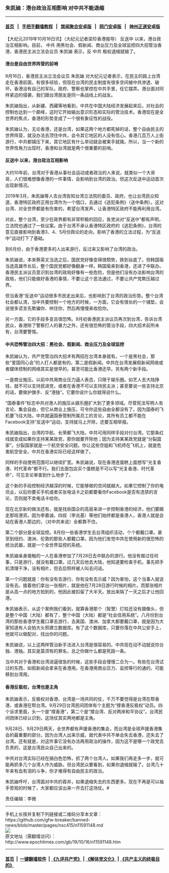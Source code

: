 ### 朱凯廸：港台政治互相影响 对中共不能退缩
------------------------

#### [首页](https://github.com/gfw-breaker/banned-news/blob/master/README.md) &nbsp;&nbsp;|&nbsp;&nbsp; [手把手翻墙教程](https://github.com/gfw-breaker/guides/wiki) &nbsp;&nbsp;|&nbsp;&nbsp; [禁闻聚合安卓版](https://github.com/gfw-breaker/bn-android) &nbsp;&nbsp;|&nbsp;&nbsp; [网门安卓版](https://github.com/oGate2/oGate) &nbsp;&nbsp;|&nbsp;&nbsp; [神州正道安卓版](https://github.com/SzzdOgate/update) 



<div><p>
 【大纪元2019年10月16日讯】（大纪元记者梁珍香港报导）
 <ok href="http://www.epochtimes.com/gb/tag/%E5%8F%8D%E9%80%81%E4%B8%AD.html">
  反送中
 </ok>
 以来，港台政治互相影响。目前，
 <ok href="http://www.epochtimes.com/gb/tag/%E4%B8%AD%E5%85%B1.html">
  中共
 </ok>
 用黑社会、假新闻、商业压力及全球监控四大招管治香港，香港民主派立法会议员
 <ok href="http://www.epochtimes.com/gb/tag/%E6%9C%B1%E5%87%AF%E5%BB%B8.html">
  朱凯廸
 </ok>
 表示，反
 <ok href="http://www.epochtimes.com/gb/tag/%E4%B8%AD%E5%85%B1.html">
  中共
 </ok>
 极权退缩就输了。
</p>
<h4>
 港台是自由世界阵营的前哨
</h4>
<p style="text-align: center;">
</p>
<p>
 9月16日，香港民主派立法会议员
 <ok href="http://www.epochtimes.com/gb/tag/%E6%9C%B1%E5%87%AF%E5%BB%B8.html">
  朱凯廸
 </ok>
 对大纪元记者表示，在民主的路上台湾走在香港前面，有很多经验，但现在台湾的民主制度有很多空间被中共渗透、破坏。香港没有自己的军队，政府、警察也掌控在中共手里，任它摆弄。港台面对同样紧迫的侵袭，我们跟台湾朋友是同一条战线上的战友。
</p>
<p>
 朱凯廸指出，从新疆、西藏等地看到，中共在中国大陆经济发展起来后，对社会的控制也达到一个巅峰，这时它开始输出意识形态和实际的管治技术。香港现在是全世界的焦点，香港的形势变成了一个很有象征性的战役。
</p>
<p>
 朱凯廸认为，无论香港，还是台湾，如果这两个地方都死掉的话，整个自由民主的世界阵营，就没办法去顶住中共，会令其它地区的人没有信心。香港几百万人上街游行，中共都镇压下来，其它地区有什么举动就会被束手就擒。所以，当一个新的世界性角力出现时，香港和台湾就是两个很重要的前哨。
</p>
<h4>
 <ok href="http://www.epochtimes.com/gb/tag/%E5%8F%8D%E9%80%81%E4%B8%AD.html">
  反送中
 </ok>
 以来，港台政治互相影响
</h4>
<p>
 大约10年前，台湾对于香港从事社会运动或者政治的人来说，就类似一个大哥哥，人们很难想像香港的一件事情，会影响到台湾的政治。但这次反送中运动首次出现新情况。
</p>
<p>
 2019年3月，朱凯廸等人去台湾告知台湾立法院的委员、政府，也让台湾民众知道，香港特区政府正用台湾作为一个借口，去通过《逃犯条例》（送中条例）。这对台湾、对全世界都是有伤害的，希望台湾发声，让香港特区政府不能再利用台湾。
</p>
<p>
 对此，整个台湾，至少在政界都有非常积极的回应，各党派对“反送中”都有声明，立法院也通过了一些议案。由于台湾不承认香港特区政府的《逃犯条例》，台湾的意见直接影响到香港3、4、5月份舆论的走向，影响了香港的立法过程，为“反送中”运动打下了基础。
</p>
<p>
 到6月份，由于香港更多的人出来游行，反过来又影响了台湾的政治。
</p>
<p>
 朱凯廸说，本来蔡英文当选之后，国民党好像变得很颓势，跌到谷底了。但韩国瑜当选高雄市长后，整个国民党都好像翻身一样。韩国瑜来到香港，还进了中联办。香港民主派议员意识到台湾的政局好像有一些危险，但是他们没有办法影响台湾的政局，他们只能做好香港的事情，不要让这个恶法通过，不要让共产党欺压越过界。
</p>
<p>
 但当香港“反送中”运动很多市民走出来后，也影响到了台湾的政治形势。整个台湾社会都认清，当中共要控制一个地方的时候，一方面，它会有很长的一个铺垫，会说很多谎言先欺骗你、哄住你，然后再慢慢来收拾你。
</p>
<p>
 另一方面，它的手段多变且很恐怖。9月初香港民主派议员再次到台湾，告诉台湾民众，香港除了警察打人的暴力之外，还有很恐怖的管治手段，四大招术前所未有，台湾要警惕。
</p>
<h4>
 中共恐怖管治四大招：黑社会、假新闻、商业压力及全球监控
</h4>
<p>
 朱凯廸认为，共产党管治四大招术有两招在台湾本身就有。一个是黑社会，那些“爱国同心会”的人打人都是有的。第二是假新闻。中共在台湾发展假新闻网络或者媒体控制的网络其实是很早的，甚至可能比香港还早。另有两个新手段。
</p>
<p>
 一是商业施压。以前中共用商业压力逼人表态，只限于娱乐圈。如艺人去大陆挣钱，就不可以支持民进党，或者在香港不可以支持民主派；甚至要说一些支持北京的话，要做护旗手、反“港独”。它要你说什么你就得说什么。
</p>
<p>
 “国泰事件”标志中共对港人的施压从娱乐圈扩大到了更多领域。尽管宪法写明人有言论、集会自由，但它从商业上施压，可令你这些自由全都没有了。因为国泰的飞机要飞往大陆，中共就逼国泰管制所属员工的言论，其所有员工都不能在Facebook支持“反送中”运动，支持就马上开除，还要互相举报。
</p>
<p>
 朱凯廸指出，台湾的华航、长荣都飞大陆，中共可用同样手段对付台湾。它那条红线就变成如果你支持某某政党，那你就要开除他；因为支持某某政党就是“分裂国家”。分裂国家就是一个航空安全问题。你让这些空姐和飞机师在飞机上，就是危害航空安全。中共在香港实际已经这样做了。
</p>
<p>
 同样的手段使用范围可以继续扩宽。朱凯廸说，现在香港连蛋糕上面想写“光复香港、时代革命”都不行。我们去面包店买个蛋糕是不可以写“光复香港、时代革命”，可见言论审查到什么地步了。
</p>
<p>
 这个新的手段控制经济越深的时候，它能够做的空间就越大。如果它控制了你的电讯业，以后你要买手机或者买张电话卡之前都要看你Facebook是否有违禁的言论，否则就不卖电话卡给你。
</p>
<p>
 现在北京新的做法还有，就是找些国企的高层来进一步控制香港的经济，他们要踢走那班港资。因为李嘉诚、四叔（李兆基）等他们始终都是香港人，香港人就是会站在香港人那边的，（对中共来说）全都靠不住。
</p>
<p>
 第二个部分是全球监控。8月份一些香港学生去台湾组织活动，个个都戴口罩。甚至到纽约、澳洲、伦敦的那些人都戴口罩。因为他们发觉中共在使用新的很恐怖的统治武器，就是一个全世界监控的系统。
</p>
<p>
 朱凯廸亲身接触的一人在香港参加了7月28日去中联办的游行。他没有做过任何事，只是游行，就没有戴口罩。过几天后他去大陆，他知道要检查手机，事先把手机清理干净，没有相片，但去后照样被人叫去问话。
</p>
<p>
 第一个问题就是：你有没有去游行、你有没有去示威？因为害怕，这个当事人就说没有去。接着他们拿出一张相片，就是他在7月28日游行时候的相片。而那张相片是从高一点的地方拍到的，他因此被扣留了大半天。放出来隔了一天之后才让他回港。
</p>
<p>
 朱凯廸表示，从这个案例我们看到，就算香港那个（智慧）灯柱还没有摄像头，但是整个中国（大陆）都有了，整个中国（大陆）都是“社会信用系统”。八月份到台湾的那些香港学生戴口罩去游行，去美国、澳洲、加拿大都要戴口罩，就是因为大家知道有人会拍大头照建立数据库。有了这个数据库，只要你落在中共公安手上，他就可以做配对，找出你的问题。
</p>
<p>
 朱凯廸说，以上这两样管治新手法进入台湾是很容易的。中共现在动不动就说你台独、港独。其实是莫须有的罪名，总之你做什么都是死路一条。
</p>
<p>
 当中共对于香港和台湾进逼很急的时候，这些手段会慢慢二合为一。有些在台湾试过的东西，如假新闻会拿来在香港用。在香港用商业压力、监控等行的通的，可能移到台湾用。
</p>
<h4>
 香港反极权，台湾也是主角
</h4>
<p>
 朱凯廸表示，反极权对香港、台湾是一场共同的仗，千万不要觉得是台湾在帮香港，或香港在帮台湾。9月29日台湾民间团体有个主题为“撑香港反极权”动员。四个诉求里面，头一个是“撑香港”，第二个是“撑台湾、反对两岸和平协议”。台湾民间团体已经认识到，这场仗其实两地都是主角。
</p>
<p>
 9月28日、9月29日两天，全世界都有声援香港的集会，而台湾是全球声援香港集会的最重要的部分。因为台湾人出来示威，就代表中共不单会失去香港，还失去了台湾。还有就是，对这件事它没有办法再用政治的操作，因为这不是哪一个政党去负责的，这是台湾民众自己出来的。
</p>
<p>
 中共对台湾实际已经在搞白色恐怖，抓了两个台湾人。如果我们再走多一步，就可能再抓多几个台湾人作为威胁。但台湾民众要看到，如果你退缩就输了。台湾几十年来有血有泪的斗争，你才难得有自由民主的政治。
</p>
<p>
 朱凯廸呼吁，台湾面对中共的吞并，如果退缩失去的东西更多。现在不再是可以袖手旁观的时候了，大家都应该出来一齐去打这场仗。#
</p>
<p>
 责任编辑：李微
</p>
</div>
<hr/>
手机上长按并复制下列链接或二维码分享本文章：<br/>
https://github.com/gfw-breaker/banned-news/blob/master/pages/nsc415/n11591148.md <br/>
<a href='https://github.com/gfw-breaker/banned-news/blob/master/pages/nsc415/n11591148.md'><img src='https://github.com/gfw-breaker/banned-news/blob/master/pages/nsc415/n11591148.md.png'/></a> <br/>
原文地址（需翻墙访问）：http://www.epochtimes.com/gb/19/10/16/n11591148.htm


------------------------
#### [首页](https://github.com/gfw-breaker/banned-news/blob/master/README.md) &nbsp;|&nbsp; [一键翻墙软件](https://github.com/gfw-breaker/nogfw/blob/master/README.md) &nbsp;| [《九评共产党》](https://github.com/gfw-breaker/9ping.md/blob/master/README.md#九评之一评共产党是什么) | [《解体党文化》](https://github.com/gfw-breaker/jtdwh.md/blob/master/README.md) | [《共产主义的终极目的》](https://github.com/gfw-breaker/gczydzjmd.md/blob/master/README.md)


<img src='http://gfw-breaker.win/banned-news/pages/nsc415/n11591148.md' width='0px' height='0px'/>